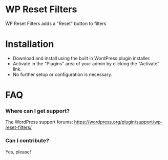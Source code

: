# WP Reset Filters

WP Reset Filters adds a "Reset" button to filters

# Installation

* Download and install using the built in WordPress plugin installer.
* Activate in the "Plugins" area of your admin by clicking the "Activate" link.
* No further setup or configuration is necessary.

# FAQ

### Where can I get support?

The WordPress support forums: https://wordpress.org/plugin/support/wp-reset-filters/

### Can I contribute?

Yes, please!
